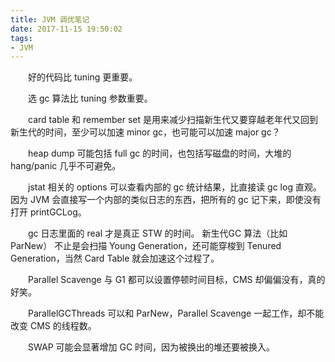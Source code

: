 ```yaml
---
title: JVM 调优笔记
date: 2017-11-15 19:50:02
tags:
- JVM
---
```


&emsp;&emsp;好的代码比 tuning 更重要。

&emsp;&emsp;选 gc 算法比 tuning 参数重要。

&emsp;&emsp;card table 和 remember set 是用来减少扫描新生代又要穿越老年代又回到新生代的时间，至少可以加速 minor gc，也可能可以加速 major gc？

&emsp;&emsp;heap dump 可能包括 full gc 的时间，也包括写磁盘的时间，大堆的 hang/panic 几乎不可避免。

&emsp;&emsp;jstat 相关的 options 可以查看内部的 gc 统计结果，比直接读 gc log 直观。因为 JVM 会直接写一个内部的类似日志的东西，把所有的 gc 记下来，即使没有打开 printGCLog。

&emsp;&emsp;gc 日志里面的 real 才是真正 STW 的时间。
新生代GC 算法（比如 ParNew） 不止是会扫描 Young Generation，还可能穿梭到 Tenured Generation，当然 Card Table 就会加速这个过程了。

&emsp;&emsp;Parallel Scavenge 与 G1 都可以设置停顿时间目标，CMS 却偏偏没有，真的好笑。

&emsp;&emsp;ParallelGCThreads 可以和 ParNew，Parallel Scavenge 一起工作，却不能改变 CMS 的线程数。

&emsp;&emsp;SWAP 可能会显著增加 GC 时间，因为被换出的堆还要被换入。